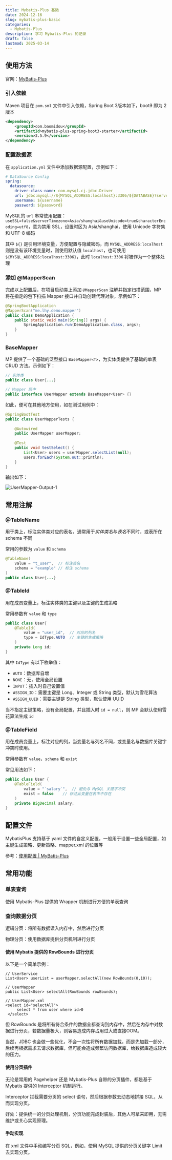 ```yaml
---
title: Mybatis-Plus 基础
date: 2024-12-16
slug: mybatis-plus-basic
categories:
  - Mybatis-Plus
description: 学习 Mybatis-Plus 的记录
draft: false
lastmod: 2025-03-14
---
```

## 使用方法

官网：[MyBatis-Plus](https://baomidou.com/)

### 引入依赖

Maven 项目在 `pom.sml` 文件中引入依赖，Spring Boot 3版本如下，boot~~3~~ 即为 2 版本

```xml
<dependency>
    <groupId>com.baomidou</groupId>
    <artifactId>mybatis-plus-spring-boot3-starter</artifactId>
    <version>3.5.9</version>
</dependency>
```
### 配置数据源

在 `application.yml` 文件中添加数据源配置，示例如下：

```yaml
# DataSource Config
spring:
  datasource:
    driver-class-name: com.mysql.cj.jdbc.Driver
    url: jdbc:mysql://${MYSQL_ADDRESS:localhost}:3306/${DATABASE}?serverTimezone=Asia/Shanghai
    username: ${username}
    password: ${password}
```

MySQL的 `url` 串常使用配置：`useSSL=false&serverTimezone=Asia/shanghai&useUnicode=true&characterEncoding=utf8`，意为禁用 SSL，设置时区为 Asia/shanghai，使用 Unicode 字符集和 UTF-8 编码

其中 `${}` 是引用环境变量，方便配置与隐藏密码，而 `MYSQL_ADDRESS:localhost` 则是没有该环境变量时，则使用默认值 `localhost`，也可使用 `${MYSQL_ADDRESS:localhost:3306}`，此时 `localhost:3306` 将被作为一个整体处理

### 添加 @MapperScan

完成以上配置后，在项目启动类上添加 `@MapperScan` 注解并指定扫描范围，MP 将在指定的包下扫描 Mapper 接口并自动创建代理对象，示例如下：

```Java
@SpringBootApplication  
@MapperScan("me.lhy.demo.mapper")
public class DemoApplication {
    public static void main(String[] args) {
        SpringApplication.run(DemoApplication.class, args);  
    }
}
```

### BaseMapper

MP 提供了一个基础的泛型接口 `BaseMapper<T>`，为实体类提供了基础的单表 CRUD 方法。示例如下：

```Java
// 实体类
public class User{...}

// Mapper 层中
public interface UserMapper extends BaseMapper<User> {}
```

如此，便可在其他地方使用，如在测试用例中：

```Java
@SpringBootTest  
public class UserMapperTests {  
  
    @Autowired  
    public UserMapper userMapper;  
  
    @Test  
    public void testSelect() {  
        List<User> users = userMapper.selectList(null);  
        users.forEach(System.out::println);  
    }
}
```

输出如下：

![UserMapper-Output-1](UserMapper-Output-1.png)

## 常用注解

### @TableName

用于类上，标注实体类对应的表名，通常用于*实体类名*与*表名*不同时，或表所在 schema 不同

常用的参数为 `value` 和 `schema`

```java
@TableName(
	value = "t_user",  // 标注表名
	schema = "example" // 标注 schema
)
public class User{...}
```
### @TableId

用在成员变量上，标注实体类的主键以及主键的生成策略

常用参数有 `value` 和 `type`

```Java
public class User{
	@TableId(  
        value = "user_id",  // 对应的列名
        type = IdType.AUTO  // 主键的生成策略
	)
	private Long id;
}
```

其中 `IdType` 有以下枚举值：
- `AUTO`：数据库自增
- `NONE`：无，使用全局设置
- `INPUT`：插入时自己设置值
- `ASSIGN_ID`：需要主键是 Long、Integer 或 String 类型，默认为雪花算法
- `ASSIGN_UUID`：需要主键是 String 类型，默认使用 UUID

当不指定主键策略，没有全局配置，并且插入时 `id = null`，则 MP 会默认使用雪花算法生成 `id`
### @TableField

用在成员变量上，标注对应的列，当变量名与列名不同，或变量名与数据库关键字冲突时使用。

常用参数有 `value`，`schema` 和 `exist`

常见用法如下：

```Java
public class User {
	@TableField(  
	    value = "`salary`",  // 避免与 MySQL 关键字冲突
	    exist = false    // 标注此变量在表中不存在
	)
	private BigDecimal salary;
}
```

## 配置文件

MybatisPlus 支持基于 yaml 文件的自定义配置，一般用于设置一些全局配置，如主键生成策略、更新策略、mapper.xml 的位置等

参考：[使用配置 | MyBatis-Plus](https://baomidou.com/reference/)

## 常用功能

### 单表查询

使用 Mybatis-Plus 提供的 Wrapper 机制进行方便的单表查询

### 查询数据分页

逻辑分页：将所有数据读入内存中，然后进行分页

物理分页：使用数据库提供分页机制进行分页

#### 使用 Mybatis 提供的 RowBounds 进行分页

以下是一个简单示例：

```
// UserService
List<User> userList = userMapper.selectAll(new RowBounds(0,10));

// UserMapper
public List<User> selectAll(RowBounds rowBounds);

// UserMapper.xml
<select id="selectAll">
     select * from user where id>0
 </select>
```

但 RowBounds 是将所有符合条件的数据全都查询到内存中，然后在内存中对数据进行分页，若数据量极大，则容易造成内存占用过大或直接OOM。

当然，JDBC 也会做一些优化，不会一次性将所有数据加载，而是先加载一部分，后续再根据需求去请求数据库，但可能会造成频繁访问数据库，给数据库造成较大的压力。

#### 使用分页插件

无论是常用的 Pagehelper 还是 Mybatis-Plus 自带的分页插件，都是基于 Mybatis 提供的 Interceptor 机制运行。

Interceptor 拦截需要分页的 select 语句，然后根据参数去动态地拼接 SQL，从而实现分页。

好处：提供统一的分页处理机制，分页功能完成封装后，其他人可拿来即用，无需维护或关心实现原理。

#### 手动实现

在 xml 文件中手动编写分页 SQL，例如，使用 MySQL 提供的分页关键字 Limit 去实现分页。

